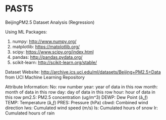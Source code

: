 # PAST5
BeijingPM2.5 Dataset Analysis (Regression)

Using ML Packages:
1. numpy: http://www.numpy.org/
2. matplotlib: https://matplotlib.org/
3. scipy: https://www.scipy.org/index.html
4. pandas: http://pandas.pydata.org/
5. scikit-learn: http://scikit-learn.org/stable/

Dataset Website: http://archive.ics.uci.edu/ml/datasets/Beijing+PM2.5+Data
from UCI Machine Learning Repository

Attribute Information:
No: row number 
year: year of data in this row 
month: month of data in this row 
day: day of data in this row 
hour: hour of data in this row 
pm2.5: PM2.5 concentration (ug/m^3) 
DEWP: Dew Point (â„ƒ) 
TEMP: Temperature (â„ƒ) 
PRES: Pressure (hPa) 
cbwd: Combined wind direction 
Iws: Cumulated wind speed (m/s) 
Is: Cumulated hours of snow 
Ir: Cumulated hours of rain
